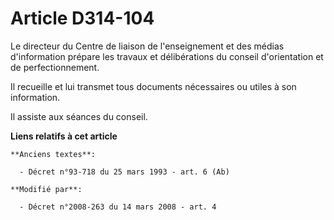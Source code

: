 # Article D314-104

Le directeur du            Centre de liaison de l'enseignement et des médias d'information  prépare les travaux et
délibérations du conseil d'orientation et de perfectionnement. 

Il recueille et lui transmet tous documents nécessaires ou utiles à son information. 

Il assiste aux séances du conseil.

**Liens relatifs à cet article**

	**Anciens textes**:

	  - Décret n°93-718 du 25 mars 1993 - art. 6 (Ab)

	**Modifié par**:

	  - Décret n°2008-263 du 14 mars 2008 - art. 4
